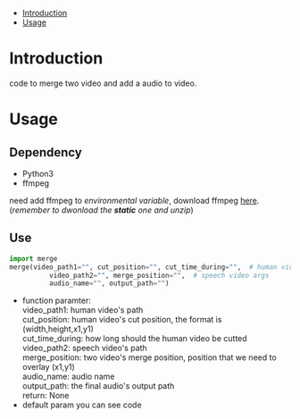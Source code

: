 * [Introduction](#introduction)
* [Usage](#usage)


# Introduction
code to merge two video and add a audio to video.
# Usage
## Dependency
- Python3
- ffmpeg

need add ffmpeg to *environmental variable*, download ffmpeg [here](https://ffmpeg.zeranoe.com/builds/). (*remember to dwonload the **static** one and unzip*)

## Use
```python
import merge 
merge(video_path1="", cut_position="", cut_time_during="",  # human video args
          video_path2="", merge_position="",  # speech video args
          audio_name="", output_path="")
```

-  function paramter:   
    video_path1: human video's path  
    cut_position: human video's cut position, the format is (width,height,x1,y1)  
    cut_time_during: how long should the human video be cutted  
    video_path2: speech video's path  
    merge_position: two video's merge position, position that we need to overlay (x1,y1)  
    audio_name: audio name  
    output_path: the final audio's output path  
    return: None  
- default param you can see code